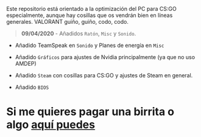 Este repositorio está orientado a la optimización del PC para CS:GO especialmente, aunque hay cosillas que os vendrán bien en líneas generales. VALORANT guiño, guiño, codo, codo.

> **09/04/2020** - Añadidos `Ratón`, `Misc` y `Sonido`.

- Añadido TeamSpeak en `Sonido` y Planes de energía en `Misc`

- Añadido `Gráficos` para ajustes de Nvidia principalmente (ya que no uso AMDEP)

- Añadido `Steam` con cosillas para CS:GO y ajustes de Steam en general.

- Añadido `BIOS`

# Si me quieres pagar una birrita o algo [aquí puedes](https://www.paypal.me/thinkii)
